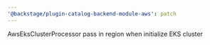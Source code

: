 ```yaml
---
'@backstage/plugin-catalog-backend-module-aws': patch
---
```


AwsEksClusterProcessor pass in region when initialize EKS cluster
